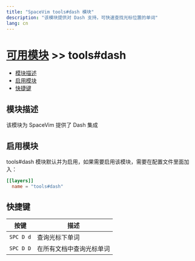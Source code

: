 ```yaml
---
title: "SpaceVim tools#dash 模块"
description: "该模块提供对 Dash 支持，可快速查找光标位置的单词"
lang: cn
---
```


# [可用模块](../) >> tools#dash

<!-- vim-markdown-toc GFM -->

- [模块描述](#模块描述)
- [启用模块](#启用模块)
- [快捷键](#快捷键)

<!-- vim-markdown-toc -->

## 模块描述

该模块为 SpaceVim 提供了 Dash 集成

## 启用模块

tools#dash 模块默认并为启用，如果需要启用该模块，需要在配置文件里面加入：

```toml
[[layers]]
  name = "tools#dash"
```

## 快捷键

| 按键      | 描述                     |
| --------- | ------------------------ |
| `SPC D d` | 查询光标下单词           |
| `SPC D D` | 在所有文档中查询光标单词 |
